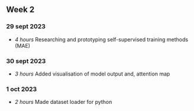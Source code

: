 ## Week 2
### 29 sept 2023
* *4 hours* Researching and prototyping self-supervised training methods (MAE)

### 30 sept 2023
* *3 hours* Added visualisation of model output and, attention map

### 1 oct 2023
* *2 hours* Made dataset loader for python

